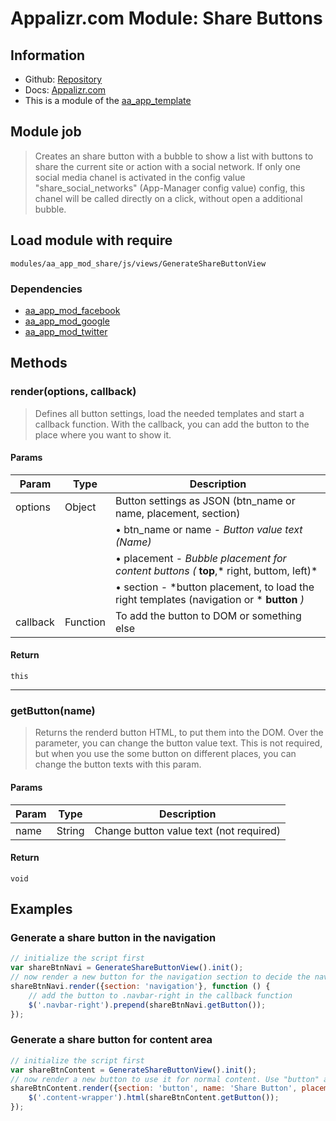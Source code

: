 # Appalizr.com Module: Share Buttons

## Information
* Github: [Repository](https://github.com/apparena/aa_app_mod_share)
* Docs:   [Appalizr.com](http://www.appalizr.com/docs.html)
* This is a module of the [aa_app_template](https://github.com/apparena/aa_app_template)

## Module job
> Creates an share button with a bubble to show a list with buttons to share the current site or action with a social
network. If only one social media chanel is activated in the config value "share_social_networks" (App-Manager config value) config, this chanel will be called directly
on a click, without open a additional bubble.

## Load module with require
`modules/aa_app_mod_share/js/views/GenerateShareButtonView`

### Dependencies
* [aa_app_mod_facebook](https://github.com/apparena/aa_app_mod_facebook)
* [aa_app_mod_google](https://github.com/apparena/aa_app_mod_google)
* [aa_app_mod_twitter](https://github.com/apparena/aa_app_mod_twitter)

## Methods

### render(options, callback)
> Defines all button settings, load the needed templates and start a callback function. With the callback, you can add
the button to the place where you want to show it.

#### Params
| Param | Type | Description |
| ------ |----- | ----------- |
| options | Object | Button settings as JSON (btn_name or name, placement, section) |
|  |  | &bull; btn_name or name - *Button value text (Name)* |
|  |  | &bull; placement - *Bubble placement for content buttons (* **top**,* right, buttom, left)* |
|  |  | &bull; section - *button placement, to load the right templates (navigation or * **button** *)* |
| callback | Function | To add the button to DOM or something else |

#### Return
`this`

- - -

### getButton(name)
> Returns the renderd button HTML, to put them into the DOM. Over the parameter, you can change the button value text.
This is not required, but when you use the some button on different places, you can change the button texts with this param.

#### Params
| Param | Type | Description |
| ------ |----- | ----------- |
| name | String | Change button value text (not required) |

#### Return
`void`

## Examples
### Generate a share button in the navigation
```javascript
// initialize the script first
var shareBtnNavi = GenerateShareButtonView().init();
// now render a new button for the navigation section to decide the navigation template
shareBtnNavi.render({section: 'navigation'}, function () {
    // add the button to .navbar-right in the callback function
    $('.navbar-right').prepend(shareBtnNavi.getButton());
});
```

### Generate a share button for content area
```javascript
// initialize the script first
var shareBtnContent = GenerateShareButtonView().init();
// now render a new button to use it for normal content. Use "button" as "section" to decide the button template, change button text with "name" and define the bubble position to top
shareBtnContent.render({section: 'button', name: 'Share Button', placement: 'top'}, function () {
    $('.content-wrapper').html(shareBtnContent.getButton());
});
```